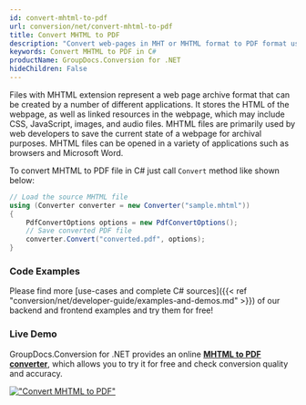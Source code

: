 ```yaml
---
id: convert-mhtml-to-pdf
url: conversion/net/convert-mhtml-to-pdf
title: Convert MHTML to PDF
description: "Convert web-pages in MHT or MHTML format to PDF format using C# programming language and GroupDocs.Conversion for .NET."
keywords: Convert MHTML to PDF in C#
productName: GroupDocs.Conversion for .NET
hideChildren: False
---
```


Files with MHTML extension represent a web page archive format that can be created by a number of different applications. It stores the HTML of the webpage, as well as linked resources in the webpage, which may include CSS, JavaScript, images, and audio files. MHTML files are primarily used by web developers to save the current state of a webpage for archival purposes.
MHTML files can be opened in a variety of applications such as browsers and Microsoft Word.

To convert MHTML to PDF file in C# just call `Convert` method like shown below:

```csharp
// Load the source MHTML file
using (Converter converter = new Converter("sample.mhtml"))
{
    PdfConvertOptions options = new PdfConvertOptions();
    // Save converted PDF file
    converter.Convert("converted.pdf", options);
}
```

### Code Examples

Please find more [use-cases and complete C# sources]({{< ref "conversion/net/developer-guide/examples-and-demos.md" >}}) of our backend and frontend examples and try them for free!

### Live Demo

GroupDocs.Conversion for .NET provides an online [**MHTML to PDF converter**](https://products.groupdocs.app/conversion/mhtml-to-pdf), which allows you to try it for free and check conversion quality and accuracy.

[!["Convert MHTML to PDF"](conversion/net/images/convert-mhtml-to-pdf.png)](https://products.groupdocs.app/conversion/mhtml-to-pdf)